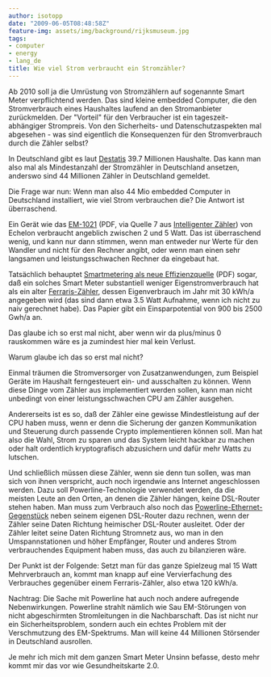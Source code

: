 ```yaml
---
author: isotopp
date: "2009-06-05T08:48:58Z"
feature-img: assets/img/background/rijksmuseum.jpg
tags:
- computer
- energy
- lang_de
title: Wie viel Strom verbraucht ein Stromzähler?
---
```


Ab 2010 soll ja die Umrüstung von Stromzählern auf sogenannte Smart Meter verpflichtend werden.
Das sind kleine embedded Computer, die den Stromverbrauch eines Haushaltes laufend an den Stromanbieter zurückmelden.
Der "Vorteil" für den Verbraucher ist ein tageszeit-abhängiger Strompreis.
Von den Sicherheits- und Datenschutzaspekten mal abgesehen - was sind eigentlich die Konsequenzen für den Stromverbrauch durch die Zähler selbst?

In Deutschland gibt es laut 
[Destatis](http://www.destatis.de/jetspeed/portal/cms/Sites/destatis/Internet/DE/Navigation/Statistiken/Bevoelkerung/Haushalte/Haushalte.psml)
39.7 Millionen Haushalte.
Das kann man also mal als Mindestanzahl der Stromzähler in Deutschland ansetzen, anderswo sind 44 Millionen Zähler in Deutschland gemeldet.

Die Frage war nun:
Wenn man also 44 Mio embedded Computer in Deutschland installiert, wie viel Strom verbrauchen die? 
Die Antwort ist überraschend.

Ein Gerät wie das 
[EM-1021](http://www.echelon.com/metering/datasheets/EM-1021-Single-German.pdf)
(PDF, via Quelle 7 aus
[Intelligenter Zähler](http://de.wikipedia.org/wiki/Intelligenter_Z%C3%A4hler)) von Echelon
verbraucht angeblich zwischen 2 und 5 Watt.
Das ist überraschend wenig, und kann nur dann stimmen, wenn man entweder nur Werte für den Wandler und nicht
für den Rechner angibt, oder wenn man einen sehr langsamen und leistungsschwachen Rechner da eingebaut hat.

Tatsächlich behauptet 
[Smartmetering als neue Effizienzquelle](http://www.wupperinst.org/de/publikationen/entwd/uploads/tx_wibeitrag/bild-des-monats_06-07.pdf)
(PDF) sogar, daß ein solches Smart Meter substantiell weniger Eigenstromverbrauch hat als ein alter
[Ferraris-Zähler](http://de.wikipedia.org/wiki/Ferraris-Z%C3%A4hler),
dessen Eigenverbrauch im Jahr mit 30 kWh/a angegeben wird (das sind dann etwa 3.5 Watt Aufnahme, wenn ich nicht zu naiv gerechnet habe). 
Das Papier gibt ein Einsparpotential von 900 bis 2500 Gwh/a an.

Das glaube ich so erst mal nicht, aber wenn wir da plus/minus 0 rauskommen wäre es ja zumindest hier mal kein Verlust.

Warum glaube ich das so erst mal nicht?

Einmal träumen die Stromversorger von Zusatzanwendungen, zum Beispiel Geräte im Haushalt ferngesteuert ein- und ausschalten zu können. 
Wenn diese Dinge vom Zähler aus implementiert werden sollen, kann man nicht unbedingt von einer leistungsschwachen CPU am Zähler ausgehen.

Andererseits ist es so, daß der Zähler eine gewisse Mindestleistung auf der CPU haben muss, wenn er denn die Sicherung der ganzen Kommunikation und Steuerung durch passende Crypto implementieren können soll. 
Man hat also die Wahl, Strom zu sparen und das System leicht hackbar zu machen oder halt ordentlich kryptografisch abzusichern und dafür mehr Watts zu lutschen.

Und schließlich müssen diese Zähler, wenn sie denn tun sollen, was man sich von ihnen verspricht, auch noch irgendwie ans Internet angeschlossen werden.
Dazu soll Powerline-Technologie verwendet werden, da die meisten Leute an den Orten, an denen die Zähler hängen, keine DSL-Router stehen haben. 
Man muss zum Verbrauch also noch das
[Powerline-Ethernet-Gegenstück](http://digitalewelt.freenet.de/computerzubehoer/wlannetzwerk/powerlineadapter-dlink-dhp302-im-test_513732_275464.html)
neben seinem eigenen DSL-Router dazu rechnen, wenn der Zähler seine Daten Richtung heimischer DSL-Router ausleitet.
Oder der Zähler leitet seine Daten Richtung Stromnetz aus, wo man in den Umspannstationen und höher Empfänger, Router und anderes Strom verbrauchendes Equipment haben muss, das auch zu bilanzieren wäre.

Der Punkt ist der Folgende: 
Setzt man für das ganze Spielzeug mal 15 Watt Mehrverbrauch an, kommt man knapp auf eine Vervierfachung des Verbrauches gegenüber einem Ferraris-Zähler, also etwa 120 kWh/a.

Nachtrag:
Die Sache mit Powerline hat auch noch andere aufregende Nebenwirkungen. 
Powerline strahlt nämlich wie Sau EM-Störungen von nicht abgeschirmten Stromleitungen in die Nachbarschaft.
Das ist nicht nur ein Sicherheitsproblem, sondern auch ein echtes Problem mit der Verschmutzung des EM-Spektrums.
Man will keine 44 Millionen Störsender in Deutschland  ausrollen.

Je mehr ich mich mit dem ganzen Smart Meter Unsinn befasse, desto mehr kommt mir das vor wie Gesundheitskarte 2.0.

